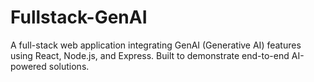 # Fullstack-GenAI
A full-stack web application integrating GenAI (Generative AI) features using React, Node.js, and Express. Built to demonstrate end-to-end AI-powered solutions.
